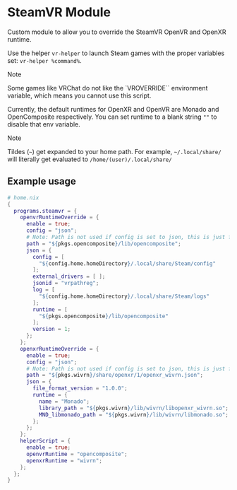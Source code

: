 # SteamVR Module
Custom module to allow you to override the SteamVR OpenVR and OpenXR runtime.

Use the helper `vr-helper` to launch Steam games with the proper variables set: `vr-helper %command%`.

>[!NOTE]
> Some games like VRChat do not like the `VROVERRIDE`` environment variable, which means you cannot use this script.

Currently, the default runtimes for OpenXR and OpenVR are Monado and OpenComposite respectively. You can set runtime to a blank string `""` to disable that env variable.

>[!NOTE]
> Tildes (`~`) get expanded to your home path. For example, `~/.local/share/` will literally get evaluated to `/home/(user)/.local/share/`

## Example usage
```nix
# home.nix
{
  programs.steamvr = {
    openvrRuntimeOverride = {
      enable = true;
      config = "json";
      # Note: Path is not used if config is set to json, this is just for an example.
      path = "${pkgs.opencomposite}/lib/opencomposite";
      json = {
        config = [
          "${config.home.homeDirectory}/.local/share/Steam/config"
        ];
        external_drivers = [ ];
        jsonid = "vrpathreg";
        log = [
          "${config.home.homeDirectory}/.local/share/Steam/logs"
        ];
        runtime = [
          "${pkgs.opencomposite}/lib/opencomposite"
        ];
        version = 1;
      };
    };
    openxrRuntimeOverride = {
      enable = true;
      config = "json";
      # Note: Path is not used if config is set to json, this is just for an example.
      path = "${pkgs.wivrn}/share/openxr/1/openxr_wivrn.json";
      json = {
        file_format_version = "1.0.0";
        runtime = {
          name = "Monado";
          library_path = "${pkgs.wivrn}/lib/wivrn/libopenxr_wivrn.so";
          MND_libmonado_path = "${pkgs.wivrn}/lib/wivrn/libmonado.so";
        };
      };
    };
    helperScript = {
      enable = true;
      openvrRuntime = "opencomposite";
      openxrRuntime = "wivrn";
    };
  };
}
```

